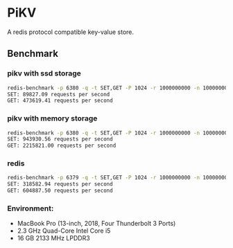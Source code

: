 # PiKV

A redis protocol compatible key-value store. 

## Benchmark

### pikv with ssd storage
 
```bash
redis-benchmark -p 6380 -q -t SET,GET -P 1024 -r 1000000000 -n 10000000
SET: 89827.09 requests per second
GET: 473619.41 requests per second
```

### pikv with memory storage

```bash
redis-benchmark -p 6380 -q -t SET,GET -P 1024 -r 1000000000 -n 10000000
SET: 943930.56 requests per second
GET: 2215821.00 requests per second
```

### redis

```bash
redis-benchmark -p 6379 -q -t SET,GET -P 1024 -r 1000000000 -n 10000000
SET: 318582.94 requests per second
GET: 604887.50 requests per second
```

### Environment:

- MacBook Pro (13-inch, 2018, Four Thunderbolt 3 Ports)
- 2.3 GHz Quad-Core Intel Core i5
- 16 GB 2133 MHz LPDDR3
